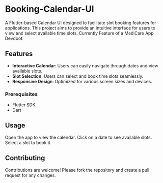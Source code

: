 # Booking-Calendar-UI

A Flutter-based Calendar UI designed to facilitate slot booking features for applications. This project aims to provide an intuitive interface for users to view and select available time slots. Currently Feature of a MediCare App Devdoot.

## Features

- **Interactive Calendar**: Users can easily navigate through dates and view available slots.
- **Slot Selection**: Users can select and book time slots seamlessly.
- **Responsive Design**: Optimized for various screen sizes and devices.

### Prerequisites

- Flutter SDK
- Dart

## Usage
Open the app to view the calendar.
Click on a date to see available slots.
Select a slot to book it.

## Contributing
Contributions are welcome! Please fork the repository and create a pull request for any changes.
